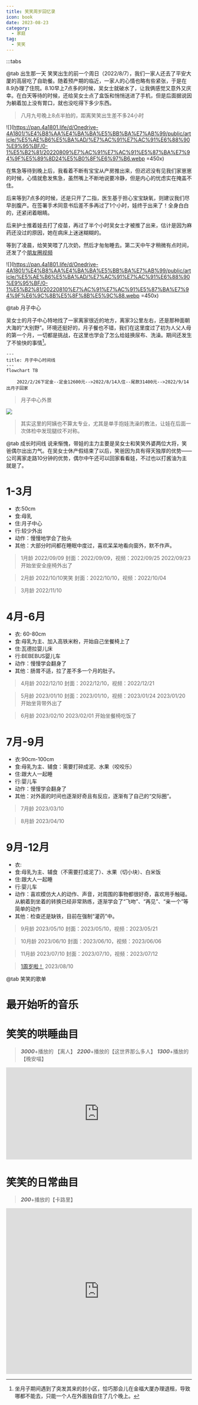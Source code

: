 ```yaml
---
title: 笑笑周岁回忆录
icon: book
date: 2023-08-23
category:
  - 家庭
tag:
  - 笑笑
---
```

:::tabs

@tab 出生那一天
笑笑出生的前一个周日（2022/8/7），我们一家人还去了平安大厦的高层吃了自助餐。随着预产期的临近，一家人的心情也略有些紧张，于是在8.9办理了住院。8.10早上7点多的时候，吴女士就破水了，让我俩感觉又意外又庆幸。在白天等待的时候，还给吴女士点了盒饭和悄悄送进了手机，但是后面据说因为躺着加上没有胃口，就也没吃得下多少东西。

> 八月九号晚上8点半拍的，距离笑笑出生差不多24小时

![](https://pan.4a1801.life/d/Onedrive-4A1801/%E4%B8%AA%E4%BA%BA%E5%BB%BA%E7%AB%99/public/article/%E5%AE%B6%E5%BA%AD/%E7%AC%91%E7%AC%91%E6%88%90%E9%95%BF/0-1%E5%B2%81/20220809%E7%AC%91%E7%AC%91%E5%87%BA%E7%94%9F%E5%89%8D24%E5%B0%8F%E6%97%B6.webp =450x)

在焦急等待到晚上后，我看着不断有宝宝从产房推出来，但迟迟没有见我们家崽崽的时候，心情就愈发焦急，虽然嘴上不断地说要冷静，但是内心的忧虑实在掩盖不住。

后来等到7点多的时候，还是只开了二指，医生基于担心宝宝缺氧，则建议我们尽早剖腹产。在签署手术同意书后差不多再过了1个小时，娃终于出来了！全身白白的，还紧闭着眼睛。

后来护士推着娃去打了疫苗，再过了半个小时吴女士才被推了出来，估计是因为麻药还没过的原因，她在病床上迷迷糊糊的。

等到了凌晨，给笑笑喂了几次奶，然后才匆匆睡去。第二天中午才稍微有点时间，还发了个[朋友圈视频](https://pan.4a1801.life/d/Onedrive-4A1801/%E4%B8%AA%E4%BA%BA%E5%BB%BA%E7%AB%99/assets/article/%E5%AE%B6%E5%BA%AD/%E7%AC%91%E7%AC%91%E6%88%90%E9%95%BF/20220810%E7%AC%91%E7%AC%91%E5%87%BA%E7%94%9F%E6%9C%8B%E5%8F%8B%E5%9C%88.mp4)

![](https://pan.4a1801.life/d/Onedrive-4A1801/%E4%B8%AA%E4%BA%BA%E5%BB%BA%E7%AB%99/public/article/%E5%AE%B6%E5%BA%AD/%E7%AC%91%E7%AC%91%E6%88%90%E9%95%BF/0-1%E5%B2%81/20220810%E7%AC%91%E7%AC%91%E5%87%BA%E7%94%9F%E6%9C%8B%E5%8F%8B%E5%9C%88.webp =450x)

@tab 月子中心

吴女士的月子中心特地找了一家离家很近的地方，离家3公里左右，还是那种面朝大海的“大别野”。环境还挺好的，月子餐也不错，我们在这里度过了初为人父人母的第一个月，一切都是挑战，在这里也学会了怎么给娃换尿布、洗澡。期间还发生了不愉快的事情[^1]。

```mermaid
---
title: 月子中心时间线
---
flowchart TB

    2022/2/26下定金--定金12600元-->2022/8/14入住--尾款31400元-->2022/9/14出月子回家

```

> 月子中心外景

![](https://pan.4a1801.life/d/Onedrive-4A1801/%E4%B8%AA%E4%BA%BA%E5%BB%BA%E7%AB%99/public/article/%E5%AE%B6%E5%BA%AD/%E7%AC%91%E7%AC%91%E6%88%90%E9%95%BF/0-1%E5%B2%81/20220820%E6%9C%88%E5%AD%90%E4%B8%AD%E5%BF%83%E5%A4%96%E6%99%AF.webp)

> 其实这里的阿姨也不算太专业，尤其是单手抱娃洗澡的教法，让娃在后面一次体检中发现腿纹不对称。

@tab 成长时间线
说来惭愧，带娃的主力主要是吴女士和笑笑外婆两位大将，笑爸偶尔出出力气。在吴女士休产假结束了以后，笑爸因为具有得天独厚的优势——公司离家走路10分钟的优势，偶尔中午还可以回家看看娃，不过也以打酱油为主就是了。

# 1-3月

* 衣:50cm
* 食:母乳
* 住:月子中心
* 行:较少外出
* 动作：慢慢地学会了抬头
* 其他：大部分时间都在睡眠中度过，喜欢呆呆地看向窗外，默不作声。

> 1月龄 2022/09/09
> 封面：2022/09/09，视频：2022/09/25
> 2022/09/23 开始坐安全座椅外出了
<VideoPlayer 
src="https://pan.4a1801.life/d/Onedrive-4A1801/%E4%B8%AA%E4%BA%BA%E5%BB%BA%E7%AB%99/public/article/%E5%AE%B6%E5%BA%AD/%E7%AC%91%E7%AC%91%E6%88%90%E9%95%BF/0-1%E5%B2%81/20220925%E7%AC%91%E7%AC%91.mp4"
poster="https://pan.4a1801.life/d/Onedrive-4A1801/%E4%B8%AA%E4%BA%BA%E5%BB%BA%E7%AB%99/public/article/%E5%AE%B6%E5%BA%AD/%E7%AC%91%E7%AC%91%E6%88%90%E9%95%BF/0-1%E5%B2%81/20220909%E7%AC%91%E7%AC%91-1%E6%9C%88%E9%BE%84.webp" />




> 2月龄 2022/10/10笑笑
> 封面：2022/10/10，视频：2022/10/04

<VideoPlayer 
src="https://pan.4a1801.life/d/Onedrive-4A1801/%E4%B8%AA%E4%BA%BA%E5%BB%BA%E7%AB%99/public/article/%E5%AE%B6%E5%BA%AD/%E7%AC%91%E7%AC%91%E6%88%90%E9%95%BF/0-1%E5%B2%81/20221004%E7%AC%91%E7%AC%91-2%E6%9C%88%E9%BE%84.mp4"
poster="https://pan.4a1801.life/d/Onedrive-4A1801/%E4%B8%AA%E4%BA%BA%E5%BB%BA%E7%AB%99/public/article/%E5%AE%B6%E5%BA%AD/%E7%AC%91%E7%AC%91%E6%88%90%E9%95%BF/0-1%E5%B2%81/20221010%E7%AC%91%E7%AC%91-2%E6%9C%88%E9%BE%84.webp" />



> 3月龄 2022/11/10
<VideoPlayer 
src="https://pan.4a1801.life/d/Onedrive-4A1801/%E4%B8%AA%E4%BA%BA%E5%BB%BA%E7%AB%99/public/article/%E5%AE%B6%E5%BA%AD/%E7%AC%91%E7%AC%91%E6%88%90%E9%95%BF/0-1%E5%B2%81/20221110%E7%AC%91%E7%AC%91-3%E6%9C%88%E9%BE%84.mp4"
poster="https://pan.4a1801.life/d/Onedrive-4A1801/%E4%B8%AA%E4%BA%BA%E5%BB%BA%E7%AB%99/public/article/%E5%AE%B6%E5%BA%AD/%E7%AC%91%E7%AC%91%E6%88%90%E9%95%BF/0-1%E5%B2%81/20221110%E7%AC%91%E7%AC%91-3%E6%9C%88%E9%BE%84.webp" />



# 4月-6月

* 衣: 60-80cm
* 食:母乳为主、加入高铁米粉，开始自己坐餐椅上了
* 住:瓦德拉婴儿床
* 行:BEBEBUS婴儿车
* 动作：慢慢学会翻身了
* 其他：肠胃不适，拉了差不多一个月的肚子。

> 4月龄 2022/12/10
> 封面：2022/12/10，视频：2022/12/21

<VideoPlayer 
src="https://pan.4a1801.life/d/Onedrive-4A1801/%E4%B8%AA%E4%BA%BA%E5%BB%BA%E7%AB%99/public/article/%E5%AE%B6%E5%BA%AD/%E7%AC%91%E7%AC%91%E6%88%90%E9%95%BF/0-1%E5%B2%81/20221221%E7%AC%91%E7%AC%91-4%E6%9C%88%E9%BE%84.mp4"
poster="https://pan.4a1801.life/d/Onedrive-4A1801/%E4%B8%AA%E4%BA%BA%E5%BB%BA%E7%AB%99/public/article/%E5%AE%B6%E5%BA%AD/%E7%AC%91%E7%AC%91%E6%88%90%E9%95%BF/0-1%E5%B2%81/20221210%E7%AC%91%E7%AC%91-4%E6%9C%88%E9%BE%84.webp" />



> 5月龄 2023/01/10
> 封面：2023/01/10，视频：2023/01/24
> 2023/01/20 开始坐背带外出了
<VideoPlayer 
src="https://pan.4a1801.life/d/Onedrive-4A1801/%E4%B8%AA%E4%BA%BA%E5%BB%BA%E7%AB%99/public/article/%E5%AE%B6%E5%BA%AD/%E7%AC%91%E7%AC%91%E6%88%90%E9%95%BF/0-1%E5%B2%81/20230124%E7%AC%91%E7%AC%91-5%E6%9C%88%E9%BE%84.mp4"
poster="https://pan.4a1801.life/d/Onedrive-4A1801/%E4%B8%AA%E4%BA%BA%E5%BB%BA%E7%AB%99/public/article/%E5%AE%B6%E5%BA%AD/%E7%AC%91%E7%AC%91%E6%88%90%E9%95%BF/0-1%E5%B2%81/20230110%E7%AC%91%E7%AC%91-5%E6%9C%88%E9%BE%84.webp" />

> 6月龄 2023/02/10
> 2023/02/01 开始坐餐椅吃饭了
<VideoPlayer 
src="https://pan.4a1801.life/d/Onedrive-4A1801/%E4%B8%AA%E4%BA%BA%E5%BB%BA%E7%AB%99/public/article/%E5%AE%B6%E5%BA%AD/%E7%AC%91%E7%AC%91%E6%88%90%E9%95%BF/0-1%E5%B2%81/20230210%E7%AC%91%E7%AC%91-6%E6%9C%88%E9%BE%84.mp4"
poster="https://pan.4a1801.life/d/Onedrive-4A1801/%E4%B8%AA%E4%BA%BA%E5%BB%BA%E7%AB%99/public/article/%E5%AE%B6%E5%BA%AD/%E7%AC%91%E7%AC%91%E6%88%90%E9%95%BF/0-1%E5%B2%81/20230210%E7%AC%91%E7%AC%91-6%E6%9C%88%E9%BE%84.webp" />


# 7月-9月

* 衣:90cm-100cm
* 食:母乳为主、辅食：需要打碎成泥、水果（咬咬乐）
* 住:跟大人一起睡
* 行:婴儿车
* 动作：慢慢学会翻身了
* 其他：对外面的时间也逐渐好奇且有反应，逐渐有了自己的“交际圈”。

> 7月龄 2023/03/10
<VideoPlayer 
src="https://pan.4a1801.life/d/Onedrive-4A1801/%E4%B8%AA%E4%BA%BA%E5%BB%BA%E7%AB%99/public/article/%E5%AE%B6%E5%BA%AD/%E7%AC%91%E7%AC%91%E6%88%90%E9%95%BF/0-1%E5%B2%81/20230310%E7%AC%91%E7%AC%91-7%E6%9C%88%E9%BE%84.mp4"
poster="https://pan.4a1801.life/d/Onedrive-4A1801/%E4%B8%AA%E4%BA%BA%E5%BB%BA%E7%AB%99/public/article/%E5%AE%B6%E5%BA%AD/%E7%AC%91%E7%AC%91%E6%88%90%E9%95%BF/0-1%E5%B2%81/20230310%E7%AC%91%E7%AC%91-7%E6%9C%88%E9%BE%84.webp" />

> 8月龄 2023/04/10
<VideoPlayer 
src="https://pan.4a1801.life/d/Onedrive-4A1801/%E4%B8%AA%E4%BA%BA%E5%BB%BA%E7%AB%99/public/article/%E5%AE%B6%E5%BA%AD/%E7%AC%91%E7%AC%91%E6%88%90%E9%95%BF/0-1%E5%B2%81/20230410%E7%AC%91%E7%AC%91-8%E6%9C%88%E9%BE%84.mp4"
poster="https://pan.4a1801.life/d/Onedrive-4A1801/%E4%B8%AA%E4%BA%BA%E5%BB%BA%E7%AB%99/public/article/%E5%AE%B6%E5%BA%AD/%E7%AC%91%E7%AC%91%E6%88%90%E9%95%BF/0-1%E5%B2%81/20230410%E7%AC%91%E7%AC%91-8%E6%9C%88%E9%BE%84.webp" />


# 9月-12月

* 衣:
* 食:母乳为主、辅食（不需要打成泥了）、水果（切小块）、白米饭
* 住:跟大人一起睡
* 行:婴儿车
* 动作：喜欢模仿大人的动作、声音，对周围的事物都很好奇，喜欢用手触碰。从躺着到坐着的转换已经非常熟练，逐渐学会了“飞吻”、“再见”、“亲一个”等简单的动作
* 其他：检查还是缺铁，目前在强制“灌药”中。

> 9月龄 2023/05/10
> 封面：2023/05/10，视频：2023/05/21
<VideoPlayer 
src="https://pan.4a1801.life/d/Onedrive-4A1801/%E4%B8%AA%E4%BA%BA%E5%BB%BA%E7%AB%99/public/article/%E5%AE%B6%E5%BA%AD/%E7%AC%91%E7%AC%91%E6%88%90%E9%95%BF/0-1%E5%B2%81/20230521%E7%AC%91%E7%AC%91-9%E6%9C%88%E9%BE%84.mp4"
poster="https://pan.4a1801.life/d/Onedrive-4A1801/%E4%B8%AA%E4%BA%BA%E5%BB%BA%E7%AB%99/public/article/%E5%AE%B6%E5%BA%AD/%E7%AC%91%E7%AC%91%E6%88%90%E9%95%BF/0-1%E5%B2%81/20230510%E7%AC%91%E7%AC%91-9%E6%9C%88%E9%BE%84.webp" />

> 10月龄 2023/06/10
> 封面：2023/06/10，视频：2023/06/06
<VideoPlayer 
src="https://pan.4a1801.life/d/Onedrive-4A1801/%E4%B8%AA%E4%BA%BA%E5%BB%BA%E7%AB%99/public/article/%E5%AE%B6%E5%BA%AD/%E7%AC%91%E7%AC%91%E6%88%90%E9%95%BF/0-1%E5%B2%81/20230606%E7%AC%91%E7%AC%91-10%E6%9C%88%E9%BE%84.mp4"
poster="https://pan.4a1801.life/d/Onedrive-4A1801/%E4%B8%AA%E4%BA%BA%E5%BB%BA%E7%AB%99/public/article/%E5%AE%B6%E5%BA%AD/%E7%AC%91%E7%AC%91%E6%88%90%E9%95%BF/0-1%E5%B2%81/20230610%E7%AC%91%E7%AC%91-10%E6%9C%88%E9%BE%84.webp" />

> 11月龄 2023/07/10
> 封面：2023/07/10，视频：2023/07/12
<VideoPlayer 
src="https://pan.4a1801.life/d/Onedrive-4A1801/%E4%B8%AA%E4%BA%BA%E5%BB%BA%E7%AB%99/public/article/%E5%AE%B6%E5%BA%AD/%E7%AC%91%E7%AC%91%E6%88%90%E9%95%BF/0-1%E5%B2%81/20230712%E7%AC%91%E7%AC%91-11%E6%9C%88%E9%BE%84.mp4"
poster="https://pan.4a1801.life/d/Onedrive-4A1801/%E4%B8%AA%E4%BA%BA%E5%BB%BA%E7%AB%99/public/article/%E5%AE%B6%E5%BA%AD/%E7%AC%91%E7%AC%91%E6%88%90%E9%95%BF/0-1%E5%B2%81/20230710%E7%AC%91%E7%AC%91-11%E6%9C%88%E9%BE%84.webp" />


> [1周岁啦！](/家庭/笑笑/笑笑一周岁) 2023/08/10


<VideoPlayer 
src="https://pan.4a1801.life/d/Onedrive-4A1801/%E4%B8%AA%E4%BA%BA%E5%BB%BA%E7%AB%99/public/article/%E5%AE%B6%E5%BA%AD/%E7%AC%91%E7%AC%91%E6%88%90%E9%95%BF/0-1%E5%B2%81/20230810%E7%AC%91%E7%AC%91%E6%8A%93%E5%91%A8.MOV"
poster="https://pan.4a1801.life/d/Onedrive-4A1801/%E4%B8%AA%E4%BA%BA%E5%BB%BA%E7%AB%99/public/article/%E5%AE%B6%E5%BA%AD/%E7%AC%91%E7%AC%91%E6%88%90%E9%95%BF/0-1%E5%B2%81/20230810%E7%AC%91%E7%AC%91%E6%8A%93%E5%91%A8.webp" />


[^1]: 坐月子期间遇到了突发其来的封小区，恰巧那会儿在金福大厦办理退租，导致哪都不能去，只能一个人在外面独自住了几个晚上。

@tab 笑笑的歌单

# 最开始听的音乐
<AudioPlayer
src="/assets/audio/笑笑婴儿床铃声.m4a"
title="笑笑婴儿床铃声"
width=100%
poster="/logo2.jpg"
/>

# 笑笑的哄睡曲目
> ***3000***+播放的 【离人】
> ***2200***+播放的【这世界那么多人】
> ***1300***+播放的【晚安喵】



<iframe frameborder="no" border="0" marginwidth="0" marginheight="0" width=100% height=250 src="https://music.163.com/outchain/player?type=0&id=7686612545&auto=0"></iframe>

# 笑笑的日常曲目
> ***200***+播放的【卡路里】
<iframe frameborder="no" border="0" marginwidth="0" marginheight="0" width=100% height=450 src="https://music.163.com/outchain/player?type=0&id=8701979502&auto=0"></iframe>
